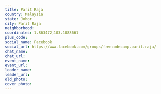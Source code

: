 ```yaml
---
title: Parit Raja
country: Malaysia
state: Johor
city: Parit Raja
neighborhood: 
coordinates: 1.863472,103.1088661
plus_code:
social_name: Facebook
social_url: https://www.facebook.com/groups/freecodecamp.parit.raja/
chat_name:
chat_url:
event_name:
event_url:
leader_name:
leader_url:
old_photo: 
cover_photo:
---
```

